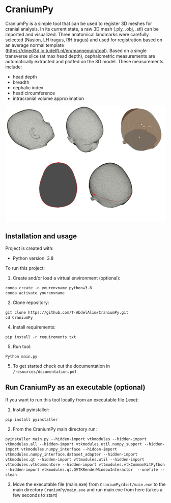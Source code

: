 # CraniumPy
CraniumPy is a simple tool that can be used to register 3D meshes for cranial analysis. In its current state, a raw 3D mesh (.ply, .obj, .stl) can be imported and visualized. Three anatomical landmarks were carefully selected (Nasion, LH tragus, RH tragus) and used for registration based on an average normal template (https://dined3d.io.tudelft.nl/en/mannequin/tool). 
Based on a single transverse slice (at max head depth), cephalometric measurements are automatically extracted and plotted on the 3D model. These measurements include:
- head depth
- breadth
- cephalic index
- head circumference
- intracranial volume approximation

![Reconstruction](resources/CraniumPy_info.png)


## Installation and usage
Project is created with:
* Python version: 3.8

To run this project:
1. Create and/or load a virtual environment (optional):
```
conda create -n yourenvname python=3.8
conda activate yourenvname
```
2. Clone repository:
```
git clone https://github.com/T-AbdelAlim/CraniumPy.git
cd CraniumPy
```
4. Install requirements:
```
pip install -r requirements.txt
```

5. Run tool:
```
Python main.py
```

5. To get started check out the documentation in  ```/resources/documentation.pdf```

## Run CraniumPy as an executable (optional)
If you want to run this tool locally from an executable file (.exe):

1. Install pyinstaller:
```
pip install pyinstaller
```

2. From the CraniumPy main directory run:
```
pyinstaller main.py --hidden-import vtkmodules --hidden-import vtkmodules.all --hidden-import vtkmodules.util.numpy_support --hidden-import vtkmodules.numpy_interface --hidden-import vtkmodules.numpy_interface.dataset_adapter --hidden-import vtkmodules.qt --hidden-import vttmodules.util --hidden-import vttmodules.vtkCommonCore --hidden-import vttmodules.vtkCommonKitPython --hidden-import vtkmodules.qt.QVTKRenderWindowInteractor  --onefile --clean
```

3. Move the executable file (main.exe) from ```CraniumPy/dist/main.exe``` to the main directory ```CraniumPy/main.exe``` and run main.exe from here (takes a few seconds to start)
